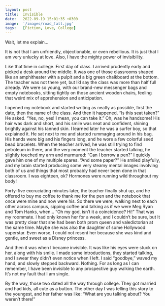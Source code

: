 ```yaml
---
layout: post
title:  Invisible
date:   2022-09-19 15:01:35 +0300
image:  '/images/road_fall.jpg'
tags:   [Fiction, Love, College]
---
```


Wait, let me explain…

It is not that I am unfriendly, objectionable, or even rebellious. It is just that I am very unlucky at love. Also, I have the mighty power of invisibility.

Like that time in college. First day of class. I arrived prudently early and picked a desk around the middle. It was one of those classrooms shaped like an amphitheater with a pulpit and a big green chalkboard at the bottom. The teacher was not there yet, but I’d say the class was more than half full already. We were so young, with our brand-new messenger bags and empty notebooks, sitting tightly on those ancient wooden chairs, feeling that weird mix of apprehension and anticipation.

I opened my notebook and started writing as neatly as possible, first the date, then the name of the class. And then it happened. “Is this seat taken?” He asked. “Yes, no, yes! I mean, you can take it.” Oh, was he handsome! His hair was dark and short, and his smile was neat and confident, shining brightly against his tanned skin. I learned later he was a surfer boy, so that explained it. He sat next to me and started rummaging around in his bag. His hands were big and his fingers long, and he wore a few colorful seed bead bracelets. When the teacher arrived, he was still trying to find petroleum in there, and the very moment the teacher started talking, he slightly touched my arm and murmured: “Can I borrow a pen?” I quickly gave him one of my multiple spares. “And some paper?” He smiled playfully, and my brain started producing some very steamy mental images involving both of us and things that most probably had never been done in that classroom. I was eighteen, ok? Hormones were running wild throughout my body!

Forty-five excruciating minutes later, the teacher finally shut up, and he offered to buy me coffee to thank me for the pen and the notebook that once were mine and now were his. So there we were, walking next to each other across campus, sipping coffee and talking as if we were Meg Ryan and Tom Hanks, when… “Oh my god, isn’t it a coincidence? Hi!” That was my roommate. I had only known her for a week, and I couldn’t be sure, but It was pretty clear that she had been both prom queen and valedictorian at the same time. Maybe she was also the daughter of some Hollywood superstar. Even worse, I could not resent her because she was kind and gentle, and sweet as a Disney princess.

And then it was when I became invisible. It was like his eyes were stuck on her, along with his smile. I made some introductions, they started talking, and I swear they didn’t even notice when I left. I said “goodbye,” waved my hand, and slowly stepped backward. Nothing. For as long as I can remember, I have been invisible to any prospective guy walking the earth. It’s not my fault that I am single.

By the way, those two dated all the way through college. They got married and had kids, all cute as a button. The other day I was telling this story to the youngest, and her father was like: “What are you talking about? You weren’t there!”

